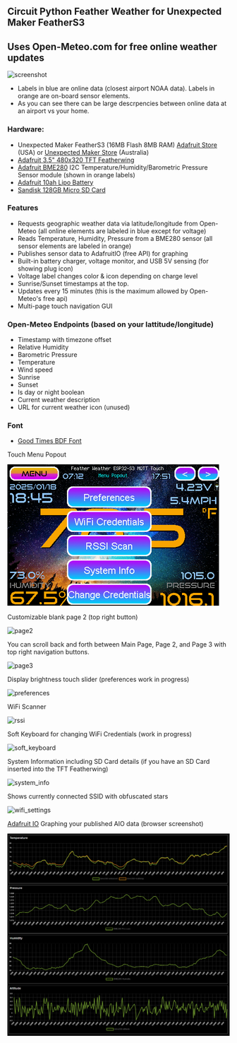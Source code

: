 ## Circuit Python Feather Weather for Unexpected Maker FeatherS3
## Uses Open-Meteo.com for free online weather updates

![screenshot](https://github.com/user-attachments/assets/d3e02e73-cdfe-4ec6-bc5f-0e70463ea007)
- Labels in blue are online data (closest airport NOAA data). Labels in orange are on-board sensor elements.
- As you can see there can be large descrpencies between online data at an airport vs your home.

### Hardware:
- Unexpected Maker FeatherS3 (16MB Flash 8MB RAM) [Adafruit Store](https://www.adafruit.com/product/5399) (USA) or [Unexpected Maker Store](https://unexpectedmaker.com/shop.html#!/FeatherS3/p/577111310) (Australia)
- [Adafruit 3.5" 480x320 TFT Featherwing](https://www.adafruit.com/product/3651)
- [Adafruit BME280](https://www.adafruit.com/product/2652) I2C Temperature/Humidity/Barometric Pressure Sensor module (shown in orange labels)
- [Adafruit 10ah Lipo Battery](https://www.adafruit.com/product/5035)
- [Sandisk 128GB Micro SD Card](https://www.amazon.com/gp/product/B073JYC4XM)

### Features
- Requests geographic weather data via latitude/longitude from Open-Meteo (all online elements are labeled in blue except for voltage)
- Reads Temperature, Humidity, Pressure from a BME280 sensor (all sensor elements are labeled in orange)
- Publishes sensor data to AdafruitIO (free API) for graphing
- Built-in battery charger, voltage monitor, and USB 5V sensing (for showing plug icon)
- Voltage label changes color & icon depending on charge level
- Sunrise/Sunset timestamps at the top.
- Updates every 15 minutes (this is the maximum allowed by Open-Meteo's free api)
- Multi-page touch navigation GUI

### Open-Meteo Endpoints (based on your lattitude/longitude)
- Timestamp with timezone offset
- Relative Humidity
- Barometric Pressure
- Temperature
- Wind speed
- Sunrise
- Sunset
- Is day or night boolean
- Current weather description
- URL for current weather icon (unused)

### Font
- [Good Times BDF Font](https://github.com/DJDevon3/GoodTimes_BDF_Font)

Touch Menu Popout

![menu_popout](https://raw.githubusercontent.com/DJDevon3/My_Circuit_Python_Projects/refs/heads/main/Boards/espressif/Unexpected%20Maker%20Feather%20S3/3.5%20TFT%20Featherwing/Feather%20Weather%20MQTT%20Touch%20Open-Meteo/Pictures/menu_popout.png)

Customizable blank page 2 (top right button)

![page2](https://github.com/user-attachments/assets/04a1707c-1c26-4d3d-afd7-6dc583d4bfa1)

You can scroll back and forth between Main Page, Page 2, and Page 3 with top right navigation buttons. 

![page3](https://github.com/user-attachments/assets/5e00941e-560d-475d-abd1-08df922b91bb)

Display brightness touch slider (preferences work in progress)

![preferences](https://github.com/user-attachments/assets/3325898a-331b-44fd-907e-d26a43ae8109)

WiFi Scanner

![rssi](https://github.com/user-attachments/assets/991a28da-21a0-4466-b6bd-9aae661107e7)

Soft Keyboard for changing WiFi Credentials (work in progress)

![soft_keyboard](https://github.com/user-attachments/assets/c6bd3da9-2485-4272-b373-84ef50c29fd4)

System Information including SD Card details (if you have an SD Card inserted into the TFT Featherwing)

![system_info](https://github.com/user-attachments/assets/e64be2ca-11db-48eb-b65b-856342e5eb7d)

Shows currently connected SSID with obfuscated stars

![wifi_settings](https://github.com/user-attachments/assets/a7cad19a-b8f0-4018-a660-f5ab80f96590)

[Adafruit IO](https://io.adafruit.com) Graphing your published AIO data (browser screenshot)

![AdafruitIO](https://raw.githubusercontent.com/DJDevon3/My_Circuit_Python_Projects/refs/heads/main/Boards/espressif/Unexpected%20Maker%20Feather%20S3/3.5%20TFT%20Featherwing/Feather%20Weather%20MQTT%20Touch%20Open-Meteo/Pictures/AdafruitIO_Dashboard_Graphing.PNG)
